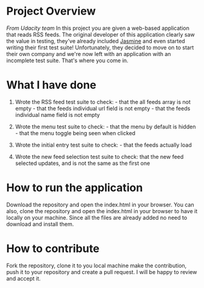 # Project Overview
_From Udacity team_
In this project you are given a web-based application that reads RSS feeds. The original developer of this application clearly saw the value in testing, they've already included [Jasmine](http://jasmine.github.io/) and even started writing their first test suite! Unfortunately, they decided to move on to start their own company and we're now left with an application with an incomplete test suite. That's where you come in.

# What I have done

1. Wrote the RSS feed test suite to check:
		- that the all feeds array is not empty
		- that the feeds individual url field is not empty
		- that the feeds individual name field is not empty

2. Wrote the menu test suite to check:
		- that the menu by default is hidden
		- that the menu toggle being seen when clicked

3. Wrote the initial entry test suite to check:
		- that the feeds actually load

4. Wrote the new feed selection test suite to check:
		that the new feed selected updates, and is not the same as the first one

# How to run the application

Download the repository and open the index.html in your browser. 
You can also, clone the repository and open the index.html in your browser to have it locally on your machine.
Since all the files are already added no need to download and install them.

# How to contribute

Fork the repository, clone it to you local machine make the contribution, push it to your repository and create a pull request. I will be happy to review and accept it.

